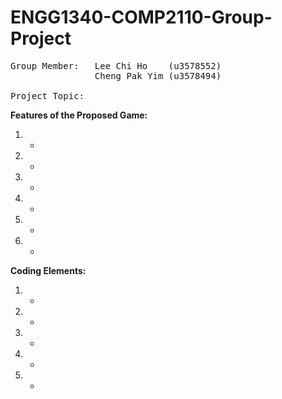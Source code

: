 # ENGG1340-COMP2110-Group-Project

<pre>
Group Member:   Lee Chi Ho    (u3578552)
                Cheng Pak Yim (u3578494)

Project Topic:
</pre>

**Features of the Proposed Game:**
1. -
2. -
3. -
4. -
5. -
6. -

**Coding Elements:**
1. -
2. -
3. -
4. -
5. -